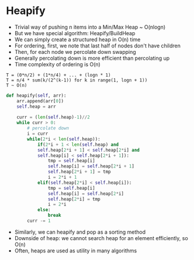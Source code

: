 # Heapify

- Trivial way of pushing n items into a Min/Max Heap ~ O(nlogn)
- But we have special algorithm: Heapify/BuildHeap
- We can simply create a structured heap in O(n) time
- For ordering, first, we note that last half of nodes don't have children
- Then, for each node we percolate down swapping
- Generally percolating down is more efficient than percolating up
- Time complexity of ordering is O(n)
```
T = (0*n/2) + (1*n/4) + ... + (logn * 1)
T = n/4 * sum(k/(2^(k-1)) for k in range(1, logn + 1))
T ~ O(n)
```
```python
def heapify(self, arr):
    arr.append(arr[0])
    self.heap = arr
    
    curr = (len(self.heap)-1)//2
    while curr > 0:
        # percolate down
        i = curr
        while(2*i < len(self.heap)):
            if(2*i + 1 < len(self.heap) and
            self.heap[2*i + 1] < self.heap[2*i] and 
            self.heap[i] < self.heap[2*i + 1]):
                tmp = self.heap[i]
                self.heap[i] = self.heap[2*i + 1]
                self.heap[2*i + 1] = tmp
                i = 2*i + 1
            elif(self.heap[2*i] < self.heap[i]):
                tmp = self.heap[i]
                self.heap[i] = self.heap[2*i]
                self.heap[2*i] = tmp
                i = 2*i
            else:
                break
        curr -= 1
```
- Similarly, we can heapify and pop as a sorting method
- Downside of heap: we cannot search heap for an element efficiently, so O(n)
- Often, heaps are used as utility in many algorithms